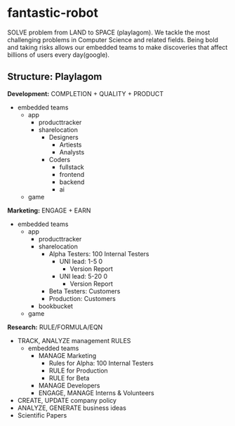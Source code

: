 # fantastic-robot
SOLVE problem from LAND to SPACE (playlagom). We tackle the most challenging problems in Computer Science and related fields.  Being bold and taking risks allows our embedded teams to make discoveries that affect billions of users every day(google).

Structure: Playlagom
--------------------

**Development:** COMPLETION + QUALITY + PRODUCT
  - embedded teams
    - app
      - producttracker
      - sharelocation
        - Designers
          - Artiests
          - Analysts
        - Coders
          - fullstack
          - frontend
          - backend
          - ai
    - game
    
**Marketing:** ENGAGE + EARN
  - embedded teams
    - app
      - producttracker
      - sharelocation
        - Alpha Testers: 100 Internal Testers
          - UNI lead: 1-5   0
            - Version Report
          - UNI lead: 5-20   0
            - Version Report
        - Beta Testers: Customers
        - Production: Customers
      - bookbucket
    - game
    
**Research:** RULE/FORMULA/EQN
  - TRACK, ANALYZE management RULES
    - embedded teams
      - MANAGE Marketing
        - Rules for Alpha: 100 Internal Testers
        - RULE for Production
        - RULE for Beta
      - MANAGE Developers
      - ENGAGE, MANAGE Interns & Volunteers
  - CREATE, UPDATE company policy
  - ANALYZE, GENERATE business ideas
  - Scientific Papers

